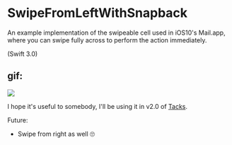 # SwipeFromLeftWithSnapback
An example implementation of the swipeable cell used in iOS10's Mail.app, where you can swipe fully across to perform the action immediately.

(Swift 3.0)

## gif:
<img src="https://www.dropbox.com/s/4hx9rgjon0wfevi/swipeable%20example.gif?dl=1" />

I hope it's useful to somebody, I'll be using it in v2.0 of [Tacks](http://www.tacks.cc).

Future: 

- Swipe from right as well 🙄
